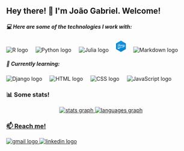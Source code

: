 <h2 align="left">Hey there! 👋 I'm João Gabriel. Welcome!</h2>

##### 💻 Here are some of the technologies I work with:

<div align="left">
  <img src="https://cdn.jsdelivr.net/gh/devicons/devicon/icons/r/r-original.svg" height="30" alt="R logo" />
  <img width="12" />
  <img src="https://cdn.jsdelivr.net/gh/devicons/devicon/icons/python/python-original.svg" height="30" alt="Python logo" />
  <img width="12" />
  <img src="https://cdn.jsdelivr.net/gh/devicons/devicon/icons/julia/julia-original.svg" height="30" alt="Julia logo" />
  <img width="12" />
  <img src="https://raw.githubusercontent.com/rstudio/hex-stickers/master/PNG/shiny.png" height="30" alt="Shiny logo" />
  <img width="12" />
  <img src="https://raw.githubusercontent.com/dcurtis/markdown-mark/master/png/208x128-solid.png" height="30" alt="Markdown logo" />
</div>

##### 🌱 Currently learning:

<div align="left">
  <img src="https://cdn.worldvectorlogo.com/logos/django.svg" height="30" alt="Django logo" />
  <img width="12" />
  <img src="https://cdn.jsdelivr.net/gh/devicons/devicon/icons/html5/html5-original.svg" height="30" alt="HTML logo" />
  <img width="12" />
  <img src="https://cdn.jsdelivr.net/gh/devicons/devicon/icons/css3/css3-original.svg" height="30" alt="CSS logo" />
  <img width="12" />
  <img src="https://cdn.jsdelivr.net/gh/devicons/devicon/icons/javascript/javascript-original.svg" height="30" alt="JavaScript logo" />
</div>

### 📊 Some stats!

<div align="center">
  <a href="https://github.com/jgoliv">
  <img src="https://github-readme-stats.vercel.app/api?username=jgoliv&hide_title=false&hide_rank=false&show_icons=true&include_all_commits=true&count_private=true&disable_animations=false&theme=onedark&locale=en&hide_border=false" height="150" alt="stats graph"/>
  <img src="https://github-readme-stats.vercel.app/api/top-langs?username=jgoliv&locale=en&hide_title=false&layout=compact&card_width=320&langs_count=5&theme=onedark&hide_border=false" height="150" alt="languages graph"/>
</div>
  
### 📫 Reach me!

<div align="left">
  <a href="mailto:jgolivjesus@gmail.com">
    <img src="https://img.shields.io/static/v1?message=Gmail&logo=gmail&label=&color=D14836&logoColor=white&labelColor=&style=for-the-badge" height="35" alt="gmail logo" />
  </a>
  <a href="https://www.linkedin.com/in/joão-gabriel-oliveira-jesus">
    <img src="https://img.shields.io/static/v1?message=LinkedIn&logo=linkedin&label=&color=0077B5&logoColor=white&labelColor=&style=for-the-badge" height="35" alt="linkedin logo" />
  </a>
</div>
